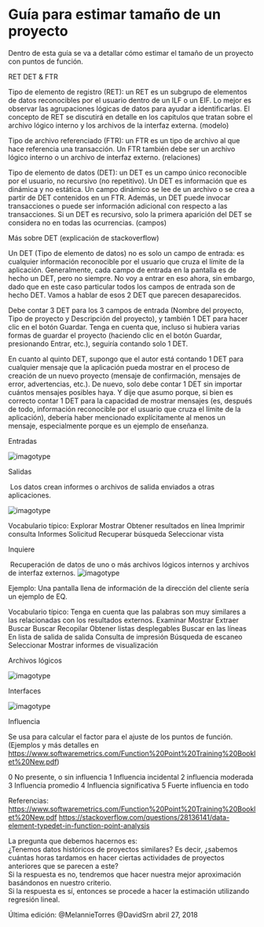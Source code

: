# Guía para estimar tamaño de un proyecto
Dentro de esta guía se va a detallar cómo estimar el tamaño de un proyecto con puntos de función. 


RET DET & FTR

Tipo de elemento de registro (RET): un RET es un subgrupo de elementos de datos reconocibles por el usuario dentro de un ILF o un EIF. Lo mejor es observar las agrupaciones lógicas de datos para ayudar a identificarlas. El concepto de RET se discutirá en detalle en los capítulos que tratan sobre el archivo lógico interno y los archivos de la interfaz externa. (modelo)

Tipo de archivo referenciado (FTR): un FTR es un tipo de archivo al que hace referencia una transacción. Un FTR también debe ser un archivo lógico interno o un archivo de interfaz externo. (relaciones)

Tipo de elemento de datos (DET): un DET es un campo único reconocible por el usuario, no recursivo (no repetitivo). Un DET es información que es dinámica y no estática. Un campo dinámico se lee de un archivo o se crea a partir de DET contenidos en un FTR. Además, un DET puede invocar transacciones o puede ser información adicional con respecto a las transacciones. Si un DET es recursivo, solo la primera aparición del DET se considera no en todas las ocurrencias. (campos)

Más sobre DET (explicación de stackoverflow)


Un DET (Tipo de elemento de datos) no es solo un campo de entrada: es cualquier información reconocible por el usuario que cruza el límite de la aplicación. Generalmente, cada campo de entrada en la pantalla es de hecho un DET, pero no siempre. No voy a entrar en eso ahora, sin embargo, dado que en este caso particular todos los campos de entrada son de hecho DET. Vamos a hablar de esos 2 DET que parecen desaparecidos.

Debe contar 3 DET para los 3 campos de entrada (Nombre del proyecto, Tipo de proyecto y Descripción del proyecto), y también 1 DET para hacer clic en el botón Guardar. Tenga en cuenta que, incluso si hubiera varias formas de guardar el proyecto (haciendo clic en el botón Guardar, presionando Entrar, etc.), seguiría contando solo 1 DET.

En cuanto al quinto DET, supongo que el autor está contando 1 DET para cualquier mensaje que la aplicación pueda mostrar en el proceso de creación de un nuevo proyecto (mensaje de confirmación, mensajes de error, advertencias, etc.). De nuevo, solo debe contar 1 DET sin importar cuántos mensajes posibles haya. Y dije que asumo porque, si bien es correcto contar 1 DET para la capacidad de mostrar mensajes (es, después de todo, información reconocible por el usuario que cruza el límite de la aplicación), debería haber mencionado explícitamente al menos un mensaje, especialmente porque es un ejemplo de enseñanza.

Entradas

![imagotype](https://i.imgur.com/GV71QGA.png)

Salidas

 Los datos crean informes o archivos de salida enviados a otras aplicaciones.

![imagotype](https://i.imgur.com/LnEGZaz.png)

Vocabulario típico: Explorar Mostrar Obtener resultados en línea Imprimir consulta Informes Solicitud Recuperar búsqueda Seleccionar vista

Inquiere

 Recuperación de datos de uno o más archivos lógicos internos y archivos de interfaz externos.
![imagotype](https://i.imgur.com/juE9lGH.png)

Ejemplo:
Una pantalla llena de información de la dirección del cliente sería un ejemplo de EQ.

Vocabulario típico:
Tenga en cuenta que las palabras son muy similares a las relacionadas con los resultados externos.
Examinar Mostrar Extraer Buscar Buscar Recopilar Obtener listas desplegables Buscar en las líneas En lista de salida de salida Consulta de impresión Búsqueda de escaneo Seleccionar Mostrar informes de visualización

Archivos lógicos

![imagotype](https://i.imgur.com/ojuuEkw.png)

Interfaces

![imagotype](https://i.imgur.com/g0tadlp.png)

Influencia

Se usa para calcular el factor para el ajuste de los puntos de función. (Ejemplos y más detalles en https://www.softwaremetrics.com/Function%20Point%20Training%20Booklet%20New.pdf)

0 No presente, o sin influencia
1 Influencia incidental
2 influencia moderada
3 Influencia promedio
4 Influencia significativa
5 Fuerte influencia en todo


Referencias:
https://www.softwaremetrics.com/Function%20Point%20Training%20Booklet%20New.pdf
https://stackoverflow.com/questions/28136141/data-element-typedet-in-function-point-analysis

La pregunta que debemos hacernos es: <br>
¿Tenemos datos históricos de proyectos similares? Es decir, ¿sabemos cuántas horas tardamos en hacer ciertas actividades de proyectos anteriores que se parecen a este?<br>
Si la respuesta es no, tendremos que hacer nuestra mejor aproximación basándonos en nuestro criterio.<br>
Si la respuesta es sí, entonces se procede a hacer la estimación utilizando regresión lineal.


Última edición: @MelannieTorres @DavidSrn abril 27, 2018
